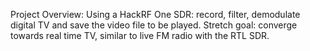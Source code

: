 Project Overview:
Using a HackRF One SDR: record, filter, demodulate digital TV and save the video file to be played.
Stretch goal: converge towards real time TV, similar to live FM radio with the RTL SDR.

